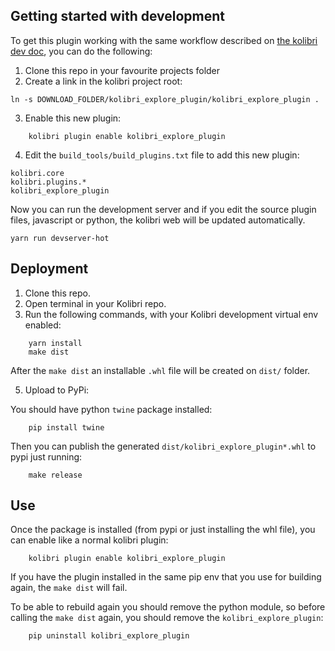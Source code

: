 Getting started with development
--------------------------------

To get this plugin working with the same workflow described on
[the kolibri dev doc](https://kolibri-dev.readthedocs.io/en/develop/getting_started.html#development-server),
you can do the following:

1. Clone this repo in your favourite projects folder
2. Create a link in the kolibri project root:

```
ln -s DOWNLOAD_FOLDER/kolibri_explore_plugin/kolibri_explore_plugin .
```

3. Enable this new plugin:

```
    kolibri plugin enable kolibri_explore_plugin
```

4. Edit the `build_tools/build_plugins.txt` file to add this new plugin:

```
kolibri.core
kolibri.plugins.*
kolibri_explore_plugin
```

Now you can run the development server and if you edit the source plugin files,
javascript or python, the kolibri web will be updated automatically.

```
yarn run devserver-hot
```

Deployment
----------

1. Clone this repo.
2. Open terminal in your Kolibri repo.
3. Run the following commands, with your Kolibri development virtual env
   enabled:

```
    yarn install
    make dist
```

After the `make dist` an installable `.whl` file will be created on `dist/`
folder.

5. Upload to PyPi:

You should have python `twine` package installed:

```
    pip install twine
```

Then you can publish the generated `dist/kolibri_explore_plugin*.whl` to pypi
just running:

```
    make release
```

Use
---

Once the package is installed (from pypi or just installing the whl file), you
can enable like a normal kolibri plugin:

```
    kolibri plugin enable kolibri_explore_plugin
```

If you have the plugin installed in the same pip env that you use for building
again, the `make dist` will fail.

To be able to rebuild again you should remove the python module, so before
calling the `make dist` again, you should remove the `kolibri_explore_plugin`:

```
    pip uninstall kolibri_explore_plugin
```
